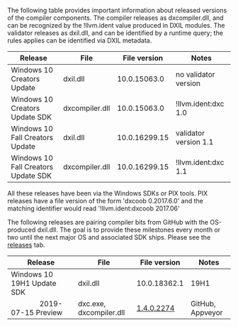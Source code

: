 The following table provides important information about released versions of the compiler components. The compiler releases as dxcompiler.dll, and can be recognized by the !llvm.ident value produced in DXIL modules. The validator releases as dxil.dll, and can be identified by a runtime query; the rules applies can be identified via DXIL metadata.

| Release | File | File version | Notes |
|---------|------|--------------|-------|
| Windows 10 Creators Update     | dxil.dll | 10.0.15063.0 | no validator version |
| Windows 10 Creators Update SDK | dxcompiler.dll | 10.0.15063.0 | !llvm.ident:dxc 1.0 |
| Windows 10 Fall Creators Update     | dxil.dll | 10.0.16299.15 | validator version 1.1 |
| Windows 10 Fall Creators Update SDK | dxcompiler.dll | 10.0.16299.15 | !llvm.ident:dxc 1.1 |

All these releases have been via the Windows SDKs or PIX tools. PIX releases have a file version of the form 'dxcoob 0.2017.6.0' and the matching identifier would read '!llvm.ident:dxcoob 2017.06'

The following releases are pairing compiler bits from GitHub with the OS-produced dxil.dll. The goal is to provide these milestones every month or two until the next major OS and associated SDK ships. Please see the [releases](https://github.com/microsoft/DirectXShaderCompiler/releases) tab.

| Release | File | File version | Notes |
|---------|------|--------------|-------|
| Windows 10 19H1 Update SDK | dxil.dll | 10.0.18362.1| 19H1 |
| &nbsp;&nbsp;&nbsp;&nbsp;&nbsp;&nbsp;&nbsp;&nbsp;&nbsp;&nbsp;&nbsp;&nbsp;&nbsp;&nbsp;&nbsp;2019-07-15 Preview | dxc.exe, dxcompiler.dll | [1.4.0.2274](https://github.com/microsoft/DirectXShaderCompiler/releases/tag/v1.4.0.2274) | GitHub, Appveyor |
<!--
| Windows 10 20H1 Flight SDK | dxil.dll | 10.0.19xxx.1 | 20H1 |
| &nbsp;&nbsp;&nbsp;&nbsp;&nbsp;&nbsp;&nbsp;&nbsp;&nbsp;&nbsp;&nbsp;&nbsp;&nbsp;&nbsp;&nbsp;2019-09-12 Preview | dxc.exe, dxcompiler.dll | 1.4.0.2303 |  GitHub, Appveyor |
-->

